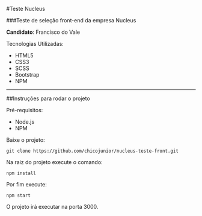 #Teste Nucleus

###Teste de seleção front-end da empresa Nucleus

**Candidato**: Francisco do Vale

Tecnologias Utilizadas:

* HTML5
* CSS3
* SCSS
* Bootstrap
* NPM

---

##Instruções para rodar o projeto

Pré-requisitos:
* Node.js
* NPM

Baixe o projeto:

```shell
git clone https://github.com/chicojunior/nucleus-teste-front.git
```

Na raiz do projeto execute o comando:

```shell
npm install
```

Por fim execute:

```shell
npm start
```

O projeto irá executar na porta 3000.
